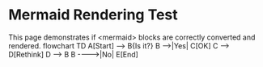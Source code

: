 <frontmatter title="Mermaid Flowchart" />

# Mermaid Rendering Test

<box type="info">
This page demonstrates if &lt;mermaid&gt; blocks are correctly converted and rendered.
</box>

<mermaid>
flowchart TD
  A[Start] --> B{Is it?}
  B -->|Yes| C[OK]
  C --> D[Rethink]
  D --> B
  B ---->|No| E[End]
</mermaid>
